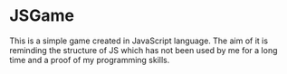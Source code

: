 # JSGame
This is a simple game created in JavaScript language.
The aim of it is reminding the structure of JS which 
has not been used by me for a long time and a proof of
my programming skills.